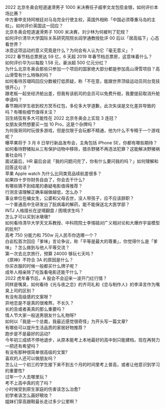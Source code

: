 2022 北京冬奥会短道速滑男子 1000 米决赛任子威李文龙包揽金银，如何评价本场比赛？  
中方重申支持阿根廷对马岛完全行使主权，英国外相称「中国必须尊重马岛的主权」，如何评价英国这一回应？  
北京冬奥会短道速滑男子 1000 米决赛，刘少林为何被判了犯规？  
如何评价清华大学国际关系研究院院长阎学通教授批评 00 后以「居高临下」心态看世界？  
冰壶这项运动的意义究竟是什么？为何会有人认为它「毫无意义」？  
2022 春节档总票房达 59 亿，6 天超 2019 年春节档总票房，这意味着什么？  
如何评价华为以每股 1.58 元，豪派超 500 亿元分红？  
为什么北京冬奥会那些只参加一个项目的国家绝大部分都是参加高山滑雪项目？高山滑雪有什么特殊的吗？  
如何看待苏翊鸣回应分数被打低质疑，称「不在意，能跟世界顶级运动员同台竞技很开心」？  
跟老板一起坐经济舱出差，但我有该航司的会员可以免费升舱，我要提前取消升舱申请吗？  
春节期间学生收到校方冥币红包，多伦多大学道歉，此次失误是文化差异导致的吗？有哪些细节值得关注？  
羽生结弦有多大可能性在 2022 北京冬奥会上实现 3 连冠？  
女朋友突然想要买一加 10 Pro，这是个杂牌吗？  
为何我哥同时玩很多游戏，但是仅限于会玩都不精通，他为什么不专精于一个游戏呢？  
曝苹果将于 3 月 8 日举行新品发布会，主角包括 iPhone SE，你都有哪些期待？  
如何看待野猪拟从三有保护动物中移除，猎杀野猪不再违法犯罪？这能解决野猪祸害社会吗？  
面试最后，HR 最后会说「我的问题问完了，你有什么要问我的吗？」如何理解和回答这句话？  
苹果 Apple watch 为什么比同类竞品续航差很多？  
如果四十岁你财务自由了，你会去干什么?  
有哪些猜不到结尾的悬疑电影值得推荐？  
行测言语理解正确率越做越低，怎么办？  
事业单位在编女生，公婆和父母去世，没人带孩子，应不应该辞职？  
一个普通高中生研发出了朊病毒的解药，能不能保送北大医学部？  
INTJ 人格擅长在逆境翻盘 / 困境求生吗？  
怎么才可以买到冰墩墩?  
如何看待清华大学天文系教授、中科院院士李惕碚对广义相对论和大爆炸宇宙模型的批判?  
高考 750 分能力和 750w 元人民币你选哪一个？  
白岩松首次回应「爹味」言论争议，称「平等是最大的尊重」，你觉得什么是「爹味」？怎么做到与他人平等交流？  
第一次去北京旅行，预算 24000 够玩七天吗？  
《原神》不符合 3A 的原因是什么？  
你买衣服的时候一般都买什么牌子呢？  
成年人相亲除了吃饭看电影还能干什么？  
2022 虎年春节后，A 股会不会迎来一波开门红行情？  
同样是嘴臭，如何看待《光与夜之恋》的齐司礼和《恋与制作人》的李泽言作为嘴臭上司的区别？  
有没有高级感的文案呀？  
异地恋是不是真的很难熬，不长久？  
长的丑或者美真的那么重要吗？  
情人节大家一般送男朋友什么礼物呀?  
如何以「我是一个总裁，我最近感觉很奇怪」为开头写一篇文章?  
有哪些可以提升生活品质的家居好物推荐？  
跑步是不是最好的运动?  
今年初三成绩不停地退步，从原本能考上本地最好的高中到只能建档，现在再努力一把还有希望吗？  
有没有那种很简单很高级的文案?  
喜欢的人还可以做朋友吗？  
怎么让一个初三的学生接下来不到五个月的时间里考上普高，或者让他意识到学习的重要性?  
过年一个人去哪里玩？  
考不上高中真的完了吗？  
小时候受到原生家庭的伤害该怎么治愈?  
初学者该怎么画好眼妆？  
姐妹们穿高跟鞋最长走过多少公里啊？  
